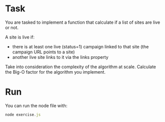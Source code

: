 # Task

You are tasked to implement a function that calculate if a list of sites are live or not.

A site is live if:

- there is at least one live (status=1) campaign linked to that site (the campaign URL points to a site)
- another live site links to it via the links property

Take into consideration the complexity of the algorithm at scale.
Calculate the Big-O factor for the algorithm you implement.

# Run

You can run the node file with:

```javascript
node exercise.js
```
